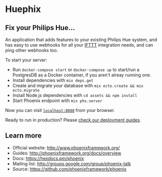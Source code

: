 # Huephix

## Fix your Philips Hue...

An application that adds features to your existing Philips Hue system, and has easy to use webhooks for all your [IFTTT](https://ifttt.com/discover) integration needs, and can ping other webhooks too.

To start your server:
  * Run `docker-compose start` or `docker-compose up` to start/run a PostgresDB as a Docker container, if you aren't alreay running one.
  * Install dependencies with `mix deps.get`
  * Create and migrate your database with `mix ecto.create && mix ecto.migrate`
  * Install Node.js dependencies with `cd assets && npm install`
  * Start Phoenix endpoint with `mix phx.server`

Now you can visit [`localhost:8080`](http://localhost:8080) from your browser.

Ready to run in production? Please [check our deployment guides](http://www.phoenixframework.org/docs/deployment).

## Learn more

  * Official website: http://www.phoenixframework.org/
  * Guides: http://phoenixframework.org/docs/overview
  * Docs: https://hexdocs.pm/phoenix
  * Mailing list: http://groups.google.com/group/phoenix-talk
  * Source: https://github.com/phoenixframework/phoenix
